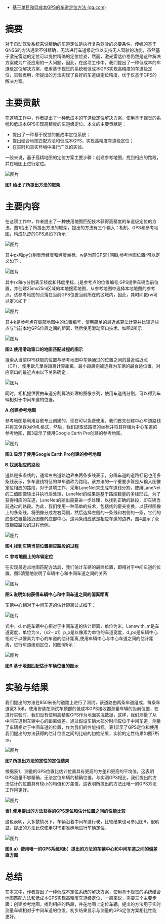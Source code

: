 - [基于单目和低成本GPS的车道定位方法 (qq.com)](https://mp.weixin.qq.com/s/8Gf2ViIZOVPzVZK11uZWUg)

# 摘要

对于自动驾驶系统来说精确的车道定位是执行复杂驾驶的必要条件，传统的基于GNSS的方法通常不够精确，无法进行车道级定位以支持无人驾驶的功能，虽然基于激光雷达的定位可以提供精确的定位位姿，然而，激光雷达价格仍然是这种解决方案成为广泛应用的一大问题，因此，在这项工作中，我们提出了一种低成本的车道级定位解决方案，使用基于视觉的系统和低成本GPS实现高精度的车道级定位，实验表明，所提出的方法实现了良好的车道级定位精度，优于仅基于GPS的解决方案。

# 主要贡献

在这项工作中，作者提出了一种低成本的车道级定位解决方案，使用基于视觉的系统和低成本GPS实现高精度的车道级定位。本文的主要贡献是：

- 提出了一种基于视觉的低成本定位系统；
- 提出结合地图匹配方法和低成本GPS，实现高精度车道级定位；
- 在实时和真实环境中进行广泛的实验。

一般来说，基于高精地图的定位方案主要步骤：创建参考地图，找到相应的路段，并在地图上进行定位。

![图片](https://mmbiz.qpic.cn/mmbiz_png/9qdbew8iaZLiaHaMFQGAV3dBUZcv8sdc81oQgAQYKhrRMYdX9lnsibpLnkWCEQ0K0HwuqlRXyurvicrKCgG5DJRPAA/640?wx_fmt=png&wxfrom=5&wx_lazy=1&wx_co=1)

**图1.给出了所提出方法的框架**

# 主要内容

在这项工作中，作者提出了一种使用地图匹配技术获得高精度的车道级定位的方法。图1给出了所提出方法的框架，提出的方法有三个输入：相机、GPS和参考地图，构成轨迹的GPS点如下所示：

![图片](https://mmbiz.qpic.cn/mmbiz_png/9qdbew8iaZLiaHaMFQGAV3dBUZcv8sdc81OPgd9SMgGSyPeTQ7ficics0K7mWMSbVr2HZEs8OA1YaDiaYZiaeoSAd2Mg/640?wx_fmt=png&wxfrom=5&wx_lazy=1&wx_co=1)

其中px和py分别表示经度和纬度坐标，w是当前GPS时间戳,参考地图位置r可以定义如下：

![图片](https://mmbiz.qpic.cn/mmbiz_png/9qdbew8iaZLiaHaMFQGAV3dBUZcv8sdc81Ra0gc3mgVveXK4E3XCkcZf2BET7wVWjJ4hl99SfmiabLLwXLBOMI9Ww/640?wx_fmt=png&wxfrom=5&wx_lazy=1&wx_co=1)

其中rx和ry分别表示经度和纬度坐标，j是参考点的位置编号,GPS提供车辆当前位置，并创建25mx25m区域的本地搜索地图，从参考地图中选择本地地图的参考点，该参考地图的点落在当前GPS位置当前所在的区域内，因此，其时间戳rw可以定义如下：

![图片](https://mmbiz.qpic.cn/mmbiz_png/9qdbew8iaZLiaHaMFQGAV3dBUZcv8sdc81qicwbHmahZyEnoZPiaV0gqQQia23ia7TZWz081DibIibzFDAAQ6B0YnDIWgg/640?wx_fmt=png&wxfrom=5&wx_lazy=1&wx_co=1)

其中k是参考点在局部地图中的位置编号，使用简单的最近点算法计算并比较这些点与当前本地GPS位置之间的距离，然后使用滑动窗口技术，如图2所示

![图片](https://mmbiz.qpic.cn/mmbiz_png/9qdbew8iaZLiaHaMFQGAV3dBUZcv8sdc81Yntn4puYicWEjI5jwH5VhmicqarD3upb2B9wM6iaKgCOTqjKQvKxVasGw/640?wx_fmt=png&wxfrom=5&wx_lazy=1&wx_co=1)

**图2.使用滑动窗口的地图匹配过程的图示**

搜索从当前GPS获取的位置与参考地图中车辆通过的位置之间的最近临近点（CP），使用欧几里得距离计算距离，最小距离则被选择为车辆的最合适位置，对应窗口的最近点由以下关系确定：

![图片](https://mmbiz.qpic.cn/mmbiz_png/9qdbew8iaZLiaHaMFQGAV3dBUZcv8sdc81V7E6x4WobfntF8WOicNLLW9yFXl7JxWib5NicfJicfN9V1N81NmicGoHiaicw/640?wx_fmt=png&wxfrom=5&wx_lazy=1&wx_co=1)

同时，相机提供要由车道分割算法处理的图像序列，使用车道线分割，可以得到车辆相对于中间车道的位置。

**A.创建参考地图**

参考地图是利用谷歌专业创建的，现在可以免费使用，我们首先创建中心车道路线并将其保存为KML格式，然后，我们提取该路径的坐标并将其存储为中心车道的参考地图，图3显示了使用Google Earth Pro创建的参考地图。

![图片](https://mmbiz.qpic.cn/mmbiz_png/9qdbew8iaZLiaHaMFQGAV3dBUZcv8sdc81iaZDvYOxIBYjb2ztrabze0pkBkBAYrpXDTIx2LFlxjb2eosjzhadjbg/640?wx_fmt=png&wxfrom=5&wx_lazy=1&wx_co=1)

**图3.显示了使用Google Earth Pro创建的参考地图**

**B.找到相应的路段**

道路是多条线的，通常左右道路边界由两条多线表示，分隔车道的道路标记也用多条线表示，多车道线特征的单车道称为路段。该方法的一个重要步骤是从输入图像定位相应的路段，对于这项工作，采用LaneNet来生成车道线分割，使用LaneNet的二值图像输出并执行后处理，LaneNet的结果是基于路段数量的多线形式，为了获得相应的车道，LaneNet的输出需要进一步处理，以找到正确的路段，即车辆当前通过的路段。为此，我们使用一种简单的技术，包括线的霍夫变换，以获得图像上的多条线，将图像分成左右两侧，然后选择左侧的一条线和右侧的一条，它们的底部位置最接近图像的底部中心，这两条线应该是相应车道的边界。图4显示了获取相应路段的过程示例。

![图片](https://mmbiz.qpic.cn/mmbiz_png/9qdbew8iaZLiaHaMFQGAV3dBUZcv8sdc81Ww9baXecFG27xqvGJI8ddkhbj6GKpOC79Hp1jc0mldQZxrTg2c7wFA/640?wx_fmt=png&wxfrom=5&wx_lazy=1&wx_co=1)

**图4.找到车辆当前位置相应路段的过程**

**C.参考地图上的车辆定位**

在实现最近点地图匹配方法后，我们估计车辆的最终位置，即相对于中间车道的位置。图5清楚地说明了车辆中心和中间车道之间的关系

![图片](https://mmbiz.qpic.cn/mmbiz_png/9qdbew8iaZLiaHaMFQGAV3dBUZcv8sdc81lcCicHDdkUIlyUmkvVjdIzU4nFpJkC9lU6KqOwkuyMZgNeKgQhRhKvA/640?wx_fmt=png&wxfrom=5&wx_lazy=1&wx_co=1)

**图5.说明如何获得车辆中心和中间车道之间的偏离距离**

车辆中心相对于中间车道的估计距离公式如下：

![图片](https://mmbiz.qpic.cn/mmbiz_png/9qdbew8iaZLiaHaMFQGAV3dBUZcv8sdc81eFjwb03loQOs8RpYXeS6eDn74iaTremxdDfExxEhNXQW1UsZrSGPbtg/640?wx_fmt=png&wxfrom=5&wx_lazy=1&wx_co=1)

式中，d_m是车辆中心相对于中间车道的估计距离，单位为米，Lanewith_m是车道宽度，单位为m，（x2− x1）p_x是以像素为单位的车道宽度，d_px是车辆中心相对于以像素为中心的车道的估计距离,使用车辆中心与中心车道之间的估计距离，进行车道级别定位，如图6所示：

![图片](https://mmbiz.qpic.cn/mmbiz_png/9qdbew8iaZLiaHaMFQGAV3dBUZcv8sdc81nibdNomCuwOKQTc4ibgJiaDrpuZejbKAzLwiadvNibfGZ45Fl4UMBmOY1DQ/640?wx_fmt=png&wxfrom=5&wx_lazy=1&wx_co=1)

**图6.基于地图匹配估计车辆位置的图示**

# 实验与结果

我们提出的方法在850米长的道路上进行了测试，该道路由两条车道组成，每条车道宽3.5米，使用安装在测试车顶部的低成本GPS接收器测量车辆的当前位置，在进行实验时，我们没有使用高精度GPS作为地面实况数据，这样，我们测量了从中间车道到车辆中心的距离偏差。通过假设车辆大部分时间应位于中间车道，测量了车辆相对于中间车道的位置，作为我们的性能指标。表1显示了GPS定位和使用我们提出的方法获得的估计位置之间的比较的初始结果，实验的定性结果如图7所示。

![图片](https://mmbiz.qpic.cn/mmbiz_png/9qdbew8iaZLiaHaMFQGAV3dBUZcv8sdc81WsicGMibrZTN2VYbHlYs09xdHRqv4iaYXj949HGbPlZwLA2ibhibACB1PHw/640?wx_fmt=png&wxfrom=5&wx_lazy=1&wx_co=1)

**图7.所提出方法的定性的定位结果**

根据表1，测量的GPS位置比估计位置具有更高的方差和更高的平均值，这表明GPS测量不够精确，无法定位车辆的精确位置，与实测GPS相比，我们提出的方法估计的位置具有较小的均值和方差值，这表明所提出的方法比唯一的GPS方法工作得更好。

![图片](https://mmbiz.qpic.cn/mmbiz_png/9qdbew8iaZLiaHaMFQGAV3dBUZcv8sdc81SQVgJZKrCmSszqc2xENFKic4dhT56MTBg0BprmlJWop575PGuO38TrA/640?wx_fmt=png&wxfrom=5&wx_lazy=1&wx_co=1)

**表1.使用提出的方法获得的GPS定位和估计位置之间的性能比较**

这也表明，大多数情况下，车辆沿着中间车道行驶，比较结果也可参见图8，很明显，提出的方法比仅使用GPS更准确地进行车辆定位。

![图片](https://mmbiz.qpic.cn/mmbiz_png/9qdbew8iaZLiaHaMFQGAV3dBUZcv8sdc81PD0s66AwKRY1or08gnSFxxz6yQnNPZbBic3Hnicweo9tJjAPTZicD1Wiaw/640?wx_fmt=png&wxfrom=5&wx_lazy=1&wx_co=1)

**图8.a）使用唯一的GPS系统和b）提出的方法的车辆中心和中间车道之间的偏差直方图**

# 总结

在本文中，作者提出了一种低成本定位系统的解决方案，使用基于视觉的系统结合地图匹配方法和低成本GPS实现高精度车道级定位，一般来说，需要三个主要步骤：创建参考地图，找到相应的路段，并在地图上定位车辆。提出的方法用于实时测量车辆相对于中间车道的位置，初步结果显示与测量的GPS定位方案相比性能更好。
